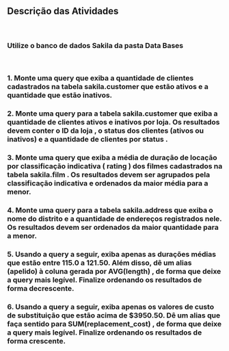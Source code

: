 ## Descrição das Atividades
<br>

### Utilize o banco de dados Sakila da pasta Data Bases
<br>

### 1. Monte uma query que exiba a quantidade de clientes cadastrados na tabela sakila.customer que estão ativos e a quantidade que estão inativos.
### 2. Monte uma query para a tabela sakila.customer que exiba a quantidade de clientes ativos e inativos por loja. Os resultados devem conter o ID da loja , o status dos clientes (ativos ou inativos) e a quantidade de clientes por status .
### 3. Monte uma query que exiba a média de duração de locação por classificação indicativa ( rating ) dos filmes cadastrados na tabela sakila.film . Os resultados devem ser agrupados pela classificação indicativa e ordenados da maior média para a menor.
### 4. Monte uma query para a tabela sakila.address que exiba o nome do distrito e a quantidade de endereços registrados nele. Os resultados devem ser ordenados da maior quantidade para a menor.
### 5. Usando a query a seguir, exiba apenas as durações médias que estão entre 115.0 a 121.50. Além disso, dê um alias (apelido) à coluna gerada por AVG(length) , de forma que deixe a query mais legível. Finalize ordenando os resultados de forma decrescente.
### 6. Usando a query a seguir, exiba apenas os valores de custo de substituição que estão acima de $3950.50. Dê um alias que faça sentido para SUM(replacement_cost) , de forma que deixe a query mais legível. Finalize ordenando os resultados de forma crescente.
